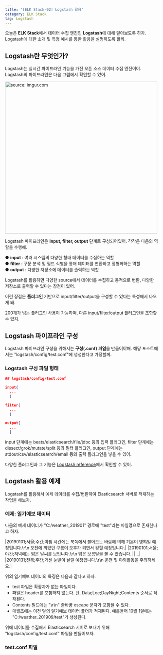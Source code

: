```yaml
---
title: "[ELK Stack-02] Logstash 활용"
category: ELK Stack
tag: Logstash
---
```


오늘은 **ELK Stack**에서 데이터 수집 엔진인 **Logstash**에 대해 알아보도록 하자. Logstash에 대한 소개 및 특정 예시를 통한 활용을 설명하도록 할께.

## Logstash란 무엇인가?

Logstash는 실시간 파이프라인 기능을 가진 오픈 소스 데이터 수집 엔진이야. Logstash의 파이프라인은 다음 그림에서 확인할 수 있어.

<a href="https://i.imgur.com/rHoB6Th"><img src="https://i.imgur.com/rHoB6Th.png" width="500px" title="source: imgur.com" /></a>

Logstash 파이프라인은 **input, filter, output** 단계로 구성되어있어. 각각은 다음의 역할을 수행해.

 ● **input** : 여러 시스템의 다양한 형태 데이터를 수집하는 역할<br/>
 ● **filter** : 구문 분석 및 필드 식별을 통해 데이터를 변환하고 정형화하는 역할<br/>
 ● **output** : 다양한 저장소에 데이터를 출력하는 역할

Logstash를 활용하면 다양한 source에서 데이터를 수집하고 동적으로 변환, 다양한 저장소로 출력할 수 있다는 장점이 있어.

이런 장점은 **플러그인** 기반으로 input/filter/output을 구성할 수 있다는 특성에서 나오게 돼.

200개가 넘는 플러그인 사용이 가능하며, 다른 input/filter/output 플러그인을 조합할 수 있지.

## Logstash 파이프라인 구성

Logstash 파이프라인 구성을 위해서는 **구성(.conf) 파일**을 만들어야해. 해당 포스트에서는 "logstash/config/test.conf"에 생성한다고 가정할께.

### Logstash 구성 파일 형태

```json
## logstash/config/test.conf

input{
  ...
  }

filter{
  ...
  }

output{
  ...
  }
```

input 단계에는 beats/elasticsearch/file/jdbc 등의 입력 플러그인, filter 단계에는 dissect/grok/mutate/split 등의 필터 플러그인, output 단계에는 stdout/csv/elasticsearrch/email 등의 출력 플러그인을 넣을 수 있어.

다양한 플러그인과 그 기능은 [Logstash reference](https://www.elastic.co/guide/en/logstash/current/index.html)에서 확인할 수 있어.


## Logstash 활용 예제

Logstash를 활용해서 예제 데이터를 수집/변환하여 Elasticsearch 서버로 적재하는 작업을 해보자. 

### 예제: 일기예보 데이터

다음의 예제 데이터가 "C:/weather_201901" 경로에 "test"라는 파일명으로 존재한다고 하자.

|20190101;서울;주간;아침 시간에는 북쪽에서 불어오는 바람에 의해 기온이 영햐일 예정입니다.\r\n 오전에 끼었던 구름이 오후가 되면서 걷힐 예정입니다.|
|20190101;서울;야간;저녁에는 맑은 날씨를 보입니다.\r\n 밝은 보름달을 볼 수 있습니다.|
|...|
|20190131;전북;주간;거센 눈발이 날릴 예정입니다.\r\n 운전 및 야외활동을 주의하세요.|

위의 일기예보 데이터의 특징은 다음과 같다고 하자.

 - test 파일은 확장자가 없는 파일이다.
 - 파일은 header를 포함하지 않는다. 단, Data;Loc;DayNight;Contents 순서로 적재된다.
 - Contents 필드에는 "\r\n" 줄바꿈 escape 문자가 포함될 수 있다.
 - 매월초에는 이전 달의 일기예보 데이터 폴더가 적재된다. 예를들어 10월 1일에는 "C:/weather_201909/test"가 생성된다.
 
위에 데이터를 수집해서 Elasticsearch 서버로 보내기 위해 "logstash/config/test.conf" 파일을 만들어보자.

### test.conf 파일
